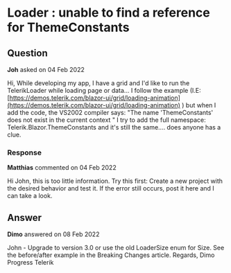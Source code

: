 # Loader : unable to find a reference for ThemeConstants

## Question

**Joh** asked on 04 Feb 2022

Hi, While developing my app, I have a grid and I'd like to run the TelerikLoader while loading page or data... I follow the example (I.E: [https://demos.telerik.com/blazor-ui/grid/loading-animation](https://demos.telerik.com/blazor-ui/grid/loading-animation) ) but when I add the code, the VS2002 compiler says: "The name 'ThemeConstants' does not exist in the current context " I try to add the full namespace: Telerik.Blazor.ThemeConstants and it's still the same.... does anyone has a clue.

### Response

**Matthias** commented on 04 Feb 2022

Hi John, this is too little information. Try this first: Create a new project with the desired behavior and test it. If the error still occurs, post it here and I can take a look.

## Answer

**Dimo** answered on 08 Feb 2022

John - Upgrade to version 3.0 or use the old LoaderSize enum for Size. See the before/after example in the Breaking Changes article. Regards, Dimo Progress Telerik

